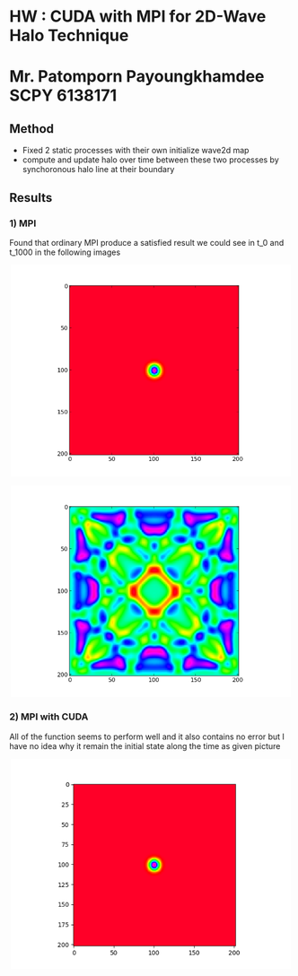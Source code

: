 # HW : CUDA with MPI for 2D-Wave Halo Technique
# Mr. Patomporn Payoungkhamdee SCPY 6138171

## Method
* Fixed 2 static processes with their own initialize wave2d map
* compute and update halo over time between these two processes by synchoronous halo line at their boundary

## Results
### 1) MPI
Found that ordinary MPI produce a satisfied result we could see in t_0 and t_1000 in the following images
<p align="center">
<img src="wave2d_t0.png" width="500px" >
</p>
<p align="center">
<img src="wave2d_t1000.png" width="500px" >
</p>

### 2) MPI with CUDA
All of the function seems to perform well and it also contains no error but I have no idea why it remain the initial state along the time as given picture
<p align="center">
<img src="wave2d_cuda_t1000.png" width="500px" >
</p>
